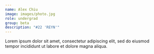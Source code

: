 ```yaml
---
name: Alex Chiu
image: images/photo.jpg
role: undergrad
group: beta
description: "#22 'REYN'"
---
```


Lorem ipsum dolor sit amet, consectetur adipiscing elit, sed do eiusmod tempor incididunt ut labore et dolore magna aliqua.
